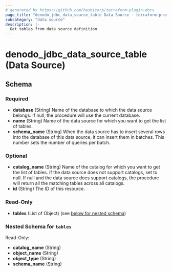 ```yaml
---
# generated by https://github.com/hashicorp/terraform-plugin-docs
page_title: "denodo_jdbc_data_source_table Data Source - terraform-provider-denodo"
subcategory: "data source"
description: |-
  Get tables from data source definition
---
```


# denodo_jdbc_data_source_table (Data Source)





<!-- schema generated by tfplugindocs -->
## Schema

### Required

- **database** (String) Name of the database to which the data source belongs. If null, the procedure will use the current database.
- **name** (String) Name of the data source for which you want to get the list of tables.
- **schema_name** (String) When the data source has to insert several rows into the database of this data source, it can insert them in batches. This number sets the number of queries per batch.

### Optional

- **catalog_name** (String) Name of the catalog for which you want to get the list of tables. If the data source does not support catalogs, set to null. If null and the data source does support catalogs, the procedure will return all the matching tables across all catalogs.
- **id** (String) The ID of this resource.

### Read-Only

- **tables** (List of Object) (see [below for nested schema](#nestedatt--tables))

<a id="nestedatt--tables"></a>
### Nested Schema for `tables`

Read-Only:

- **catalog_name** (String)
- **object_name** (String)
- **object_type** (String)
- **schema_name** (String)


